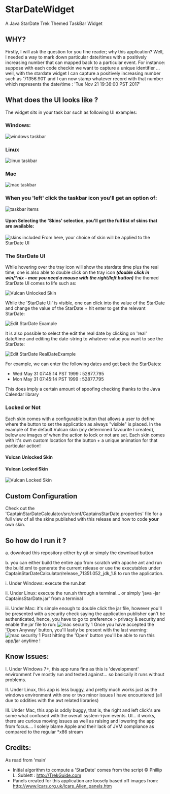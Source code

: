 # StarDateWidget
A Java StarDate Trek Themed TaskBar Widget 

## WHY?
Firstly, I will ask the question for you fine reader; why this application?
Well, I needed a way to mark down particular date/times with a positively increasing number that can mapped back to a particular event.
For instance: suppose with each code checkin we want to capture a unique identifier ... well, with the stardate widget I can capture a 
positively increasing number such as '71356.901' and I can now stamp whatever record with that number which represents the date/time : 'Tue Nov 21 19:36:00 PST 2017'

## What does the UI looks like ?
The widget sits in your task bar such as following UI examples:

### Windows: 
![windows taskbar](CaptainStarDateCalculator/docs/imgs/windows_task_bar.png)

### Linux
![linux taskbar](CaptainStarDateCalculator/docs/imgs/linux_task_bar.png)

### Mac 
![mac taskbar](CaptainStarDateCalculator/docs/imgs/mac_task_bar.png)

### When you 'left' click the taskbar icon you'll get an option of:
![taskbar items](CaptainStarDateCalculator/docs/imgs/TaskBar_Left_ClickAction.png)

#### Upon Selecting the 'Skins' selection, you'll get the full list of skins that are available:
![skins included](CaptainStarDateCalculator/docs/imgs/Skin_List.png)
From here, your choice of skin will be applied to the StarDate UI

### The StarDate UI
While hovering over the tray icon will show the stardate time plus the real time, one is also able to double click on the 
tray icon _**(double click in win/*nix - mac you need a mouse with the right/left button)**_ the themed StarDate UI comes to life such as:

![Vulcan Unlocked Skin](CaptainStarDateCalculator/docs/imgs/Vuclan_UI_Unlocked.png)

While the 'StarDate UI' is visible, one can click into the value of the StarDate and change the value of the StarDate + hit enter to get the relevant StarDate:

![Edit StarDate Example](CaptainStarDateCalculator/docs/imgs/stardate_text_selected.png)

It is also possible to select the edit the real date by clicking on 'real' date/time and editing the date-string to whatever value you want to see the StarDate:

![Edit StarDate RealDateExample](CaptainStarDateCalculator/docs/imgs/realdate_text_selected.png)

For example, we can enter the following dates and get back the StarDates:
* Wed May 31 07:45:14 PST 1999 : 52877.795
* Mon May 31 07:45:14 PST 1999 : 52877.795

This does imply a certain amount of spoofing checking thanks to the Java Calendar library

### Locked or Not
Each skin comes with a configurable button that allows a user to define where the button to set the application as always "visible" is placed.
In the example of the default Vulcan skin (my determined favourite I created), below are images of when the action to lock or not are set.
Each skin comes with it's own custom location for the button + a unique animation for that particular action!

#### Vulcan Unlocked Skin

#### Vulcan Locked Skin
![Vulcan Locked Skin](CaptainStarDateCalculator/docs/imgs/Vulcan_UI_Locked.png)

## Custom Configuration
Check out the 'CaptainStarDateCalculator/src/conf/CaptainsStarDate.properties' file for a full view of all the skins published with this release and how to code **your** own skin. 

## So how do I run it ?
a. download this repository either by git or simply the download button

b. you can either build the entire app from scratch with apache ant and run the build.xml to generate the current release or use the executables under CaptainStarDateCalculator/release_71351.052_jdk_1.8
to run the application.

i.   Under Windows: execute the run.bat

ii.  Under Linux: execute the run.sh through a terminal... or simply 'java -jar CaptainsStarDate.jar' from a terminal

iii. Under Mac: it's simple enough to double click the jar file, however you'll be presented with a security check saying the application publisher can't be authenticated, hence, you have to go to preference > privacy & security and enable the jar file to run:
![mac security 1](CaptainStarDateCalculator/docs/imgs/Mac_Security_P1.png)
Once you have accepted the 'Open Anyway' button, you'll lastly be present with the last warning:
![mac security 1](CaptainStarDateCalculator/docs/imgs/Mac_Security_P2.png)
Post hitting the 'Open' button you'll be able to run this app/jar anytime !

## Know Issues:

I.   Under Windows 7+, this app runs fine as this is 'development' environment I've mostly run and tested against... so basically it runs without problems.

II.  Under Linux, this app is less buggy, and pretty much works just as the windows environment with one or two minor issues I have encountered (all due to oddities with the awt related libraries)

III. Under Mac, this app is oddly buggy, that is, the right and left click's are some what confused with the overall system->jvm events. 
UI... it works, there are curious moving issues as well as raising and lowering the app from focus.... 
I solely blame Apple and their lack of JVM compliance as compared to the regular *x86 stream

## Credits:
As read from 'main'
* Initial algorithm to compute a 'StarDate' comes from the script © Phillip L. Sublett : http://TrekGuide.com
* Panels created for this application are loosely based off images from: http://www.lcars.org.uk/lcars_Alien_panels.htm


